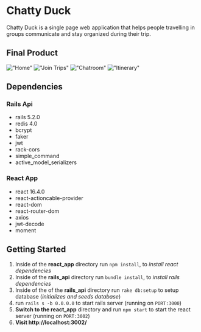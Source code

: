 
# Chatty Duck

Chatty Duck is a single page web application that helps people travelling in groups communicate and stay organized during their trip.


## Final Product

!["Home"]()
!["Join Trips"]()
!["Chatroom"]()
!["Itinerary"]()

## Dependencies

### Rails Api

  * rails 5.2.0
  * redis 4.0
  * bcrypt
  * faker
  * jwt
  * rack-cors
  * simple_command
  * active_model_serializers

### React App

  * react 16.4.0
  * react-actioncable-provider
  * react-dom
  * react-router-dom
  * axios
  * jwt-decode
  * moment

## Getting Started

1. Inside of the **react_app** directory run `npm install`, to *install react dependencies*
2. Inside of the **rails_api** directory run `bundle install`, to *install rails dependencies*
3. Inside of the of the **rails_api** directory run `rake db:setup` to setup database (*initializes and seeds database*)
4. run `rails s -b 0.0.0.0` to start rails server (running on `PORT:3000`)
5. **Switch to the react_app** directory and run `npm start` to start the react server (running on `PORT:3002`)
6. **Visit http://localhost:3002/**